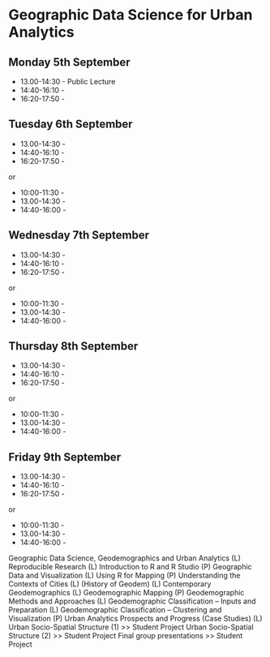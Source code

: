 # Geographic Data Science for Urban Analytics



## Monday 5th September
* 13.00-14:30 - Public Lecture
* 14:40-16:10 - 
* 16:20-17:50 - 

## Tuesday 6th September
* 13.00-14:30 - 
* 14:40-16:10 -
* 16:20-17:50 - 

or 

* 10:00-11:30 - 
* 13.00-14:30 - 
* 14:40-16:00 -
                                             

## Wednesday 7th September 

* 13.00-14:30 - 
* 14:40-16:10 - 
* 16:20-17:50 - 

or

* 10:00-11:30 - 
* 13.00-14:30 - 
* 14:40-16:00 - 


## Thursday 8th September

* 13.00-14:30 - 
* 14:40-16:10 - 
* 16:20-17:50 - 
                                              
or 

* 10:00-11:30 - 
* 13.00-14:30 - 
* 14:40-16:00 - 

## Friday 9th September

* 13.00-14:30 - 
* 14:40-16:10 - 
* 16:20-17:50 - 

or

* 10:00-11:30 - 
* 13.00-14:30 - 
* 14:40-16:00 - 



Geographic Data Science, Geodemographics and Urban Analytics (L)
Reproducible Research (L)
Introduction to R and R Studio (P)
Geographic Data and Visualization (L)
Using R for Mapping (P)
Understanding the Contexts of Cities (L) (History of Geodem) (L)
Contemporary Geodemographics (L)
Geodemographic Mapping (P)
Geodemographic Methods and Approaches (L)
Geodemographic Classification – Inputs and Preparation (L)
Geodemographic Classification – Clustering and Visualization (P)
Urban Analytics Prospects and Progress (Case Studies) (L)
Urban Socio-Spatial Structure (1) >> Student Project
Urban Socio-Spatial Structure (2)  >> Student Project
Final group presentations >> Student Project







